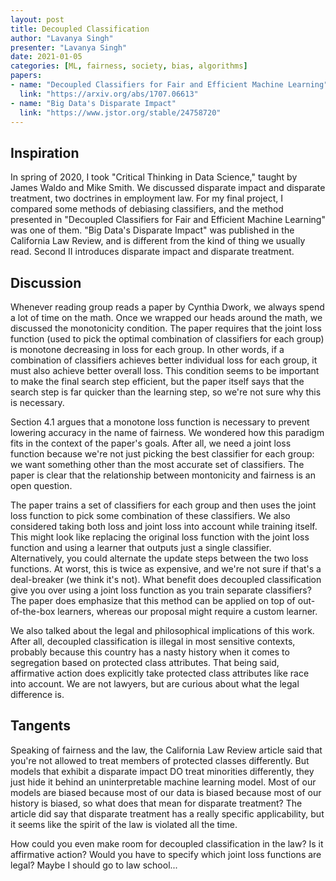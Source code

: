 ```yaml
---
layout: post
title: Decoupled Classification 
author: "Lavanya Singh"
presenter: "Lavanya Singh"
date: 2021-01-05
categories: [ML, fairness, society, bias, algorithms]
papers:
- name: "Decoupled Classifiers for Fair and Efficient Machine Learning"
  link: "https://arxiv.org/abs/1707.06613"
- name: "Big Data's Disparate Impact"
  link: "https://www.jstor.org/stable/24758720"
---
```


## Inspiration

In spring of 2020, I took "Critical Thinking in Data Science," taught by James Waldo and Mike Smith. We 
discussed disparate impact and disparate treatment, two doctrines in employment law. For my final project,
I compared some methods of debiasing classifiers, and the method presented in "Decoupled Classifiers for
Fair and Efficient Machine Learning" was one of them. "Big Data's Disparate Impact" was published in the 
California Law Review, and is different from the kind of thing we usually read. Second II introduces
disparate impact and disparate treatment.

## Discussion

Whenever reading group reads a paper by Cynthia Dwork, we always spend a lot of time on the math. Once 
we wrapped our heads around the math, we discussed the monotonicity condition. The paper requires
that the joint loss function (used to pick the optimal combination of classifiers for each group) is 
monotone decreasing in loss for each group. In other words, if a combination of classifiers achieves
better individual loss for each group, it must also achieve better overall loss. This condition seems 
to be important to make the final search step efficient, but the paper itself says that the search step
is far quicker than the learning step, so we're not sure why this is necessary. 

Section 4.1 argues that a monotone loss function is necessary to prevent lowering accuracy in the name
of fairness. We wondered how this paradigm fits in the context of the paper's goals. After all, we need 
a joint loss function because we're not just picking the best classifier for each group: we want 
something other than the most accurate set of classifiers. The paper is clear that the relationship 
between montonicity and fairness is an open question. 

The paper trains a set of classifiers for each group and then uses the joint loss function to pick 
some combination of these classifiers. We also considered taking both loss and joint loss into account 
while training itself. This might look like replacing the original loss function with the joint loss
function and using a learner that outputs just a single classifier. Alternatively, you could alternate
the update steps between the two loss functions. At worst, this is twice as expensive, and we're not sure
if that's a deal-breaker (we think it's not). What benefit does decoupled classification give you over 
using a joint loss function as you train separate classifiers? The paper does emphasize that this 
method can be applied on top of out-of-the-box learners, whereas our proposal might require a custom
learner.

We also talked about the legal and philosophical implications of this work. After all, decoupled 
classification is illegal in most sensitive contexts, probably because this country has a nasty 
history when it comes to segregation based on protected class attributes. That being said, affirmative
action does explicitly take protected class attributes like race into account. We are not lawyers, but 
are curious about what the legal difference is. 

## Tangents

Speaking of fairness and the law, the California Law Review article said that you're not allowed to 
treat members of protected classes differently. But models that exhibit a disparate impact DO treat 
minorities differently, they just hide it behind an uninterpretable machine learning model. Most of our
models are biased because most of our data is biased because most of our history is biased, so what 
does that mean for disparate treatment? The article did say that disparate treatment has a really 
specific applicability, but it seems like the spirit of the law is violated all the time.

How could you even make room for decoupled classification in the law? Is it affirmative action? Would 
you have to specify which joint loss functions are legal? Maybe I should go to law school...
